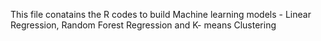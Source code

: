 This file conatains the R codes to build Machine learning models - Linear Regression, Random Forest Regression and K- means Clustering
